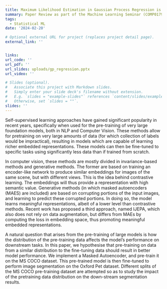 ```yaml
---
title: Maximum Likelihood Estimation in Gaussian Process Regression is Ill-Posed
summary: Paper Review as part of the Machine Learning Seminar (COMP0179) module at UCL, taught by Marc Deisenroth and Brooks Paige.
tags:
  - Statistical ML
date: '2024-02-20'

# Optional external URL for project (replaces project detail page).
external_link: ''


links:
url_code: ''
url_pdf: ''
url_slides: uploads/gp_regression.pptx
url_video: ''

# Slides (optional).
#   Associate this project with Markdown slides.
#   Simply enter your slide deck's filename without extension.
#   E.g. `slides = "example-slides"` references `content/slides/example-slides.md`.
#   Otherwise, set `slides = ""`.
slides: ''
---
```


Self-supervised learning approaches have gained significant popularity in recent
years, specifically when used for the pre-training of very large foundation models,
both in NLP and Computer Vision. These methods allow for pretraining on very large amounts of data (for which collection of labels would be
impractical), resulting in models which are capable of learning richer embedded
representations. These models can then be fine-tuned to specific tasks using
significantly less data than if trained from scratch.

In computer vision, these methods are mostly divided in invariance-based
methods and generative methods. The former are based on training an encoder-like network to produce similar embeddings for images of the
same scene, but with different views. This is the idea behind contrastive learning. The embeddings will thus provide a representation with high semantic
value. Generative methods (in which masked autoencoders (MAES) are
included) are based on corrupting portions of the input images, and learning
to predict these corrupted portions. In doing so, the model learns meaningful
representations, albeit of a lower level than contrastive methods. Recent work
has proposed a third approach, named IJEPA, which also does not rely on
data augmentation, but differs from MAEs by computing the loss in embedding
space, thus promoting meaningful embedded representations.

A natural question that arises from the pre-training of large models is how
the distribution of the pre-training data affects the model’s performance on
downstream tasks. In this paper, we hypothesise that pre-training on data
from a similar distribution to the fine-tuning data should result in better model
performance. We implement a Masked Autoencoder, and pre-train it on the
MS COCO dataset. This pre-trained model is then fine-tuned to perform
image segmentation on the Oxford Pet dataset. Different splits of the MS
COCO pre-training dataset are attempted so as to study the impact of the pretraining data distribution on the down-stream segmentation results.